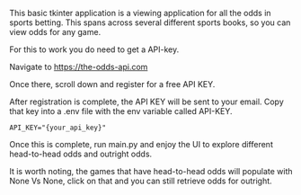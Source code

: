This basic tkinter application is a viewing application for all the odds in sports betting. 
This spans across several different sports books, so you can view odds for any game.


For this to work you do need to get a API-key.

Navigate to https://the-odds-api.com

Once there, scroll down and register for a free API KEY.

After registration is complete, the API KEY will be sent to your email. Copy that key into a .env file with the env variable called API-KEY.

```{python}
API_KEY="{your_api_key}"
```
Once this is complete, run main.py and enjoy the UI to explore different head-to-head odds and outright odds.


It is worth noting, the games that have head-to-head odds will populate with None Vs None, click on that and you can still retrieve odds for outright.
